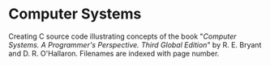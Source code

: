 # Computer Systems

Creating C source code illustrating concepts of the book "*Computer Systems. A Programmer's Perspective. Third Global Edition*" by R. E. Bryant and D. R. O'Hallaron. Filenames are indexed with page number.
